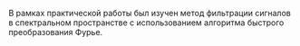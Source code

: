 В рамках практической работы был изучен метод фильтрации сигналов в спектральном пространстве с использованием алгоритма быстрого преобразования Фурье.
